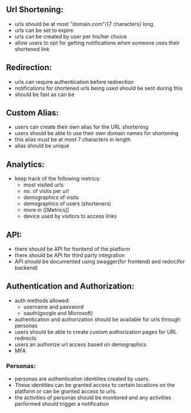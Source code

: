 ## Url Shortening:
- urls should be at most "domain.com"/{7 characters} long
- urls can be set to expire
- urls can be created by user per his/her choice
- allow users to opt for getting notifications when someone uses their shortened link

## Redirection:
- urls can require authentication before redirection
- notifications for shortened urls being used should be sent during this
- should be fast as can be

## Custom Alias:
- users can create their own alias for the URL shortening
- users should be able to use their own domain names for shortening
- this alias must be at most 7 characters in length
- alias should be unique

## Analytics:
- keep track of the following metrics:
	- most visited urls
	- no. of visits per url
	- demographics of visits
	- demographics of users (shorteners)
	- more in [[Metrics]]
	- device used by visitors to access links


## API:
- there should be API for frontend of the platform
- there should be API for third party integration
- API should be documented using swagger(for frontend) and redoc(for backend)


## Authentication and Authorization:
- auth methods allowed:
	- username and password
	- oauth(google and Microsoft)
- authentication and authorization should be available for urls through personas
- users should be able to create custom authorization pages for URL redirects
- users an authorize url access based on demographics
- MFA
### Personas:
- personas are authentication identities created by users.
- These identities can be granted access to certain locations on the platform or can be granted access to urls.
- the activities of personas should be monitored and any activities performed should trigger a notification